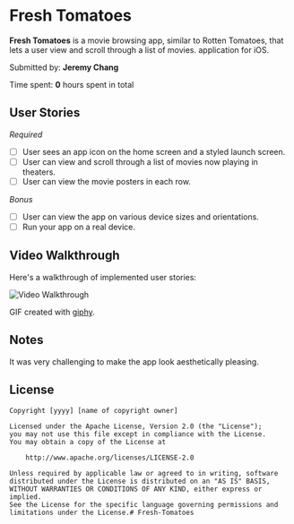 # Fresh Tomatoes
**Fresh Tomatoes** is a movie browsing app, similar to Rotten Tomatoes, that lets a user view and scroll through a list of movies. application for iOS.

Submitted by: **Jeremy Chang**

Time spent: **0** hours spent in total

## User Stories
*Required*
* [ ] User sees an app icon on the home screen and a styled launch screen.
* [ ] User can view and scroll through a list of movies now playing in theaters.
* [ ] User can view the movie posters in each row.

*Bonus*
* [ ] User can view the app on various device sizes and orientations.
* [ ] Run your app on a real device.

## Video Walkthrough 

Here's a walkthrough of implemented user stories:

<img src='https://media.giphy.com/giphy.gif' title='Video Walkthrough' width='' alt='Video Walkthrough' />

GIF created with [giphy](http://www.giphy.com/).

## Notes

It was very challenging to make the app look aesthetically pleasing.

## License

    Copyright [yyyy] [name of copyright owner]

    Licensed under the Apache License, Version 2.0 (the "License");
    you may not use this file except in compliance with the License.
    You may obtain a copy of the License at

        http://www.apache.org/licenses/LICENSE-2.0

    Unless required by applicable law or agreed to in writing, software
    distributed under the License is distributed on an "AS IS" BASIS,
    WITHOUT WARRANTIES OR CONDITIONS OF ANY KIND, either express or implied.
    See the License for the specific language governing permissions and
    limitations under the License.# Fresh-Tomatoes
